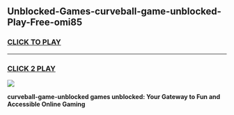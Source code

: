 
## Unblocked-Games-curveball-game-unblocked-Play-Free-omi85
<h3>
<a href="https://premium76.site?title=curveball-game-unblocked&ref=19M">CLICK TO PLAY</a></h3>
<hr>

<h3>
<a href="https://premium76.site?title=curveball-game-unblocked&ref=19M">CLICK 2 PLAY</a>
  
</h3>

<a href="https://premium76.site?title=curveball-game-unblocked&ref=19M"><img src="https://clearcache.store/games.png"></a>


**curveball-game-unblocked games unblocked: Your Gateway to Fun and Accessible Online Gaming**
